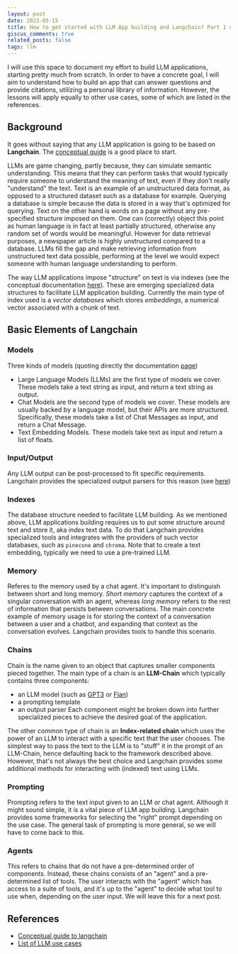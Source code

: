```yaml
---
layout: post
date: 2023-05-15
title: How to get started with LLM App building and Langchain? Part 1 of n
giscus_comments: true
related_posts: false
tags: llm
---
```


I will use this space to document my effort to build LLM applications, starting pretty much from scratch. In order to have a concrete goal, I will aim to understand how to build an app that can answer questions and provide citations, utilizing a personal library of information. However, the lessons will apply equally to other use cases, some of which are listed in the references. 

## Background
It goes without saying that any LLM application is going to be based on **Langchain**. 
The [conceptual guide](https://docs.langchain.com/docs/)  is a good place to start. 

LLMs are game changing, partly because, they can simulate semantic understanding. This means that they can perform tasks that would typically require someone to understand the meaning of text, even if they don't really "understand" the text. Text is an example of an unstructured data format, as opposed to a structured dataset such as a database for example. Querying a database is simple because the data is stored in a way that's optimized for querying. Text on the other hand is words on a page without any pre-specified structure imposed on them. One can (correctly) object this point as human language is in fact at least partially structured, otherwise any random set of words would be meaningful. However for data retrieval purposes, a newspaper article is highly unstructured compared to a database. LLMs fill the gap and make retrieving information from unstructured text data possible, performing at the level we would expect someone with human language understanding to perform. 

The way LLM applications impose "structure" on text is via indexes (see the conceptual documentation [here](https://docs.langchain.com/docs/components/indexing/)). These are emerging specialized data structures to facilitate LLM application building. Currently the main type of index used is a *vector databases* which stores *embeddings*, a numerical vector associated with a chunk of text.


## Basic Elements of Langchain

### Models
Three kinds of models (quoting directly the documentation [page](https://docs.langchain.com/docs/components/models/))
- Large Language Models (LLMs) are the first type of models we cover. These models take a text string as input, and return a text string as output.
- Chat Models are the second type of models we cover. These models are usually backed by a language model, but their APIs are more structured. Specifically, these models take a list of Chat Messages as input, and return a Chat Message.
- Text Embedding Models. These models take text as input and return a list of floats.

### Input/Output
Any LLM output can be post-processed to fit specific requirements. Langchain provides the specialized output parsers for this reason (see [here](https://docs.langchain.com/docs/components/prompts/output-parser))


### Indexes
The database structure needed to facilitate LLM building. As we mentioned above, LLM applications building requires us to put some structure around text and store it, aka *index* text data. To do that Langchain provides specialized tools and integrates with the providers of such vector databases, such as  `pinecone` and `chroma`. Note that to create a text embedding, typically we need to use a pre-trained LLM. 


### Memory
Referes to the memory used by a chat agent. It's important to distinguish between short and long memory. *Short memory* captures the context of a singular conversation with an agent, whereas *long memory* refers to the rest of information that persists between conversations. 
The main concrete example of memory usage is for storing the context of a conversation between a user and a chatbot, and expanding that context as the conversation evolves. Langchain provides tools to handle this scenario. 


### Chains

Chain is the name given to an object that captures smaller components pieced together. 
The main type of a chain is an **LLM-Chain** which typically contains three components: 
 - an LLM model (such as [GPT3](https://platform.openai.com/docs/models/gpt-3) or [Flan](https://ai.googleblog.com/2021/10/introducing-flan-more-generalizable.html))
 - a prompting template
 - an output parser
 Each component might be broken down into further specialized pieces to achieve the desired goal of the application.  

The other common type of chain is an **Index-related chain** which uses the power of an LLM to interact with a specific text that the user chooses. The simplest way to pass the text to the LLM is to "stuff" it in the prompt of an LLM-Chain, hence defaulting back to the framework described above. However, that's not always the best choice and Langchain provides some additional methods for interacting with (indexed) text using LLMs. 

### Prompting

Prompting refers to the text input given to an LLM or chat agent. Although it might sound simple, it is a vital piece of LLM app building.  Langchain provides some frameworks for selecting the "right" prompt depending on the use case. The general task of prompting is more general, so we will have to come back to this.

### Agents

This refers to chains that do not have a pre-determined order of components. Instead, these chains consists of an "agent" and a pre-determined list of tools. The user interacts with the "agent" which has access to a suite of tools, and it's up to the "agent" to decide what tool to use when, depending on the user input. We will leave this for a next post. 


## References
- [Conceptual guide to langchain](https://docs.langchain.com/docs/)
- [List of LLM use cases](https://docs.langchain.com/docs/category/use-cases)